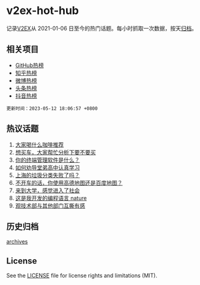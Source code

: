 # v2ex-hot-hub

 记录[V2EX](https://www.v2ex.com/)从 2021-01-06 日至今的热门话题。每小时抓取一次数据，按天[归档](archives)。
 
 ## 相关项目

- [GitHub热榜](https://github.com/lonnyzhang423/github-hot-hub)
- [知乎热榜](https://github.com/lonnyzhang423/zhihu-hot-hub)
- [微博热榜](https://github.com/lonnyzhang423/weibo-hot-hub)
- [头条热榜](https://github.com/lonnyzhang423/toutiao-hot-hub)
- [抖音热榜](https://github.com/lonnyzhang423/douyin-hot-hub)


 `更新时间：2023-05-12 18:06:57 +0800`

## 热议话题

1. [大家喝什么咖啡推荐](https://www.v2ex.com/t/939378)
1. [想买车，大家帮忙分析下要不要买](https://www.v2ex.com/t/939404)
1. [你的终端管理软件是什么？](https://www.v2ex.com/t/939408)
1. [如何劝导堂弟高中认真学习](https://www.v2ex.com/t/939431)
1. [上海的垃圾分类失败了吗？](https://www.v2ex.com/t/939484)
1. [不开车的话，你使用高德地图还是百度地图？](https://www.v2ex.com/t/939401)
1. [来到大学，感觉进入了社会](https://www.v2ex.com/t/939343)
1. [这是我开发的编程语言 nature](https://www.v2ex.com/t/939430)
1. [观技术部与其他部门互撕有感](https://www.v2ex.com/t/939422)

## 历史归档

[archives](archives)

## License

See the [LICENSE](LICENSE) file for license rights and limitations (MIT).
